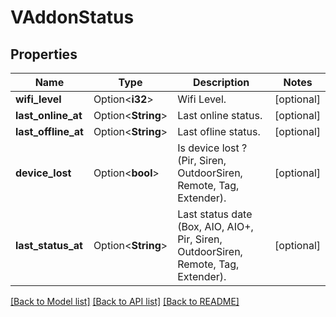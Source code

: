 # VAddonStatus

## Properties

Name | Type | Description | Notes
------------ | ------------- | ------------- | -------------
**wifi_level** | Option<**i32**> | Wifi Level. | [optional]
**last_online_at** | Option<**String**> | Last online status. | [optional]
**last_offline_at** | Option<**String**> | Last ofline status. | [optional]
**device_lost** | Option<**bool**> | Is device lost ? (Pir, Siren, OutdoorSiren, Remote, Tag, Extender). | [optional]
**last_status_at** | Option<**String**> | Last status date (Box, AIO, AIO+, Pir, Siren, OutdoorSiren, Remote, Tag, Extender). | [optional]

[[Back to Model list]](../README.md#documentation-for-models) [[Back to API list]](../README.md#documentation-for-api-endpoints) [[Back to README]](../README.md)


